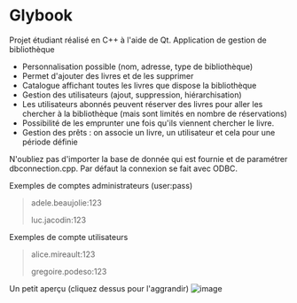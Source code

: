 # Glybook
Projet étudiant réalisé en C++ à l'aide de Qt. Application de gestion de bibliothèque

* Personnalisation possible (nom, adresse, type de bibliothèque)
* Permet d'ajouter des livres et de les supprimer
* Catalogue affichant toutes les livres que dispose la bibliothèque
* Gestion des utilisateurs (ajout, suppression, hiérarchisation)
* Les utilisateurs abonnés peuvent réserver des livres pour aller les chercher à la bibliothèque (mais sont limités en nombre de réservations)
* Possibilité de les emprunter une fois qu'ils viennent chercher le livre.
* Gestion des prêts : on associe un livre, un utilisateur et cela pour une période définie

N'oubliez pas d'importer la base de donnée qui est fournie et de paramétrer dbconnection.cpp. Par défaut la connexion se fait avec ODBC.

Exemples de comptes administrateurs (user:pass)
> adele.beaujolie:123
>
> luc.jacodin:123

Exemples de compte utilisateurs
> alice.mireault:123
>
> gregoire.podeso:123

Un petit aperçu (cliquez dessus pour l'aggrandir)
![image](https://user-images.githubusercontent.com/44404051/99879511-c8344d80-2c0d-11eb-9d5e-4f8c91e0f554.png)


